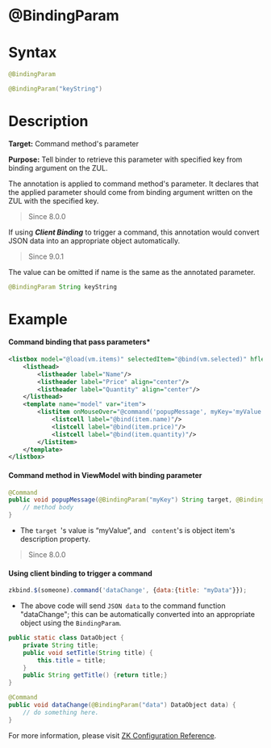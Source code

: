 # @BindingParam

Syntax
======

``` java
@BindingParam

@BindingParam("keyString")
```

Description
===========

**Target:** Command method's parameter

**Purpose:** Tell binder to retrieve this parameter with specified key from binding argument on the ZUL.

The annotation is applied to command method's parameter. It declares that the applied parameter should come from binding argument written on the ZUL with the specified key.

> Since 8.0.0

If using ***Client Binding*** to trigger a command, this annotation would convert JSON data into an appropriate object  automatically.

> Since 9.0.1

The value can be omitted if name is the same as the annotated parameter.
```java
@BindingParam String keyString
```

Example
=======

#### Command binding that pass parameters*
``` xml
<listbox model="@load(vm.items)" selectedItem="@bind(vm.selected)" hflex="true" height="300px">
    <listhead>
        <listheader label="Name"/>
        <listheader label="Price" align="center"/>
        <listheader label="Quantity" align="center"/>
    </listhead>
    <template name="model" var="item">
        <listitem onMouseOver="@command('popupMessage', myKey='myValue', content=item.description)">
            <listcell label="@bind(item.name)"/>
            <listcell label="@bind(item.price)"/>
            <listcell label="@bind(item.quantity)"/>
        </listitem>
    </template>
</listbox>
```

#### Command method in ViewModel with binding parameter
``` java
@Command
public void popupMessage(@BindingParam("myKey") String target, @BindingParam("content") String content) {
    // method body
}
```

-   The `target `'s value is “myValue”, and ` content`'s is object item's description property.

> Since 8.0.0

#### Using client binding to trigger a command

```javascript
zkbind.$(someone).command('dataChange', {data:{title: "myData"}});
```

* The above code will send `JSON data` to the command function "dataChange"; this can be automatically converted into an appropriate object using the `BindingParam`.

```Java
public static class DataObject {
    private String title;
    public void setTitle(String title) {
        this.title = title;
    }
    public String getTitle() {return title;}
}

@Command
public void dataChange(@BindingParam("data") DataObject data) {
    // do something here.
}
```
For more information, please visit [ZK Configuration Reference](http://books.zkoss.org/wiki/ZK_Configuration_Reference/zk.xml/The_Library_Properties/org.zkoss.bind.jsonBindingParamConverter.class).
